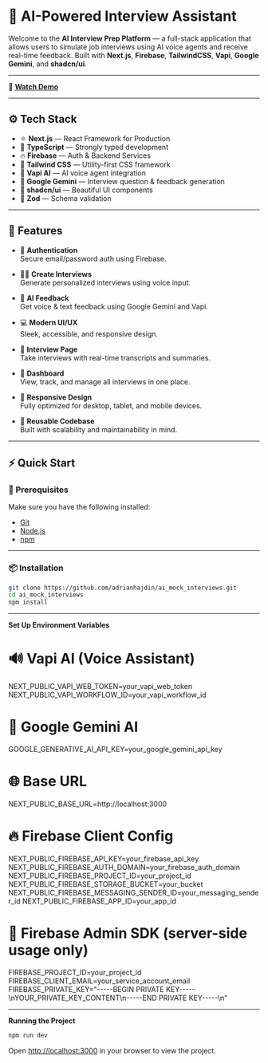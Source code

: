 # 🧠 AI-Powered Interview Assistant

Welcome to the **AI Interview Prep Platform** — a full-stack application that allows users to simulate job interviews using AI voice agents and receive real-time feedback. Built with **Next.js**, **Firebase**, **TailwindCSS**, **Vapi**, **Google Gemini**, and **shadcn/ui**.

---

🎥 **[Watch Demo](https://drive.google.com/file/d/1stfj_JSbJNpSoYS3-ghYTUCXU-mlqvZ9/view?usp=drive_link)**

---


## ⚙️ Tech Stack

- ⚛️ **Next.js** — React Framework for Production
- 📝 **TypeScript** — Strongly typed development
- 🔥 **Firebase** — Auth & Backend Services
- 🎨 **Tailwind CSS** — Utility-first CSS framework
- 🧠 **Vapi AI** — AI voice agent integration
- 💬 **Google Gemini** — Interview question & feedback generation
- 🧩 **shadcn/ui** — Beautiful UI components
- 📐 **Zod** — Schema validation

---

## 🔋 Features

- 🔐 **Authentication**  
  Secure email/password auth using Firebase.

- 🧑‍💼 **Create Interviews**  
  Generate personalized interviews using voice input.

- 🧠 **AI Feedback**  
  Get voice & text feedback using Google Gemini and Vapi.

- 💻 **Modern UI/UX**  
  Sleek, accessible, and responsive design.

- 📄 **Interview Page**  
  Take interviews with real-time transcripts and summaries.

- 🧭 **Dashboard**  
  View, track, and manage all interviews in one place.

- 📱 **Responsive Design**  
  Fully optimized for desktop, tablet, and mobile devices.

- 🔁 **Reusable Codebase**  
  Built with scalability and maintainability in mind.

---

## ⚡ Quick Start

### 🧰 Prerequisites

Make sure you have the following installed:

- [Git](https://git-scm.com/)
- [Node.js](https://nodejs.org/)
- [npm](https://www.npmjs.com/)

---

### 📦 Installation


```bash
git clone https://github.com/adrianhajdin/ai_mock_interviews.git
cd ai_mock_interviews
npm install
```
---

**Set Up Environment Variables**


# 🔊 Vapi AI (Voice Assistant)
NEXT_PUBLIC_VAPI_WEB_TOKEN=your_vapi_web_token
NEXT_PUBLIC_VAPI_WORKFLOW_ID=your_vapi_workflow_id

# 🤖 Google Gemini AI
GOOGLE_GENERATIVE_AI_API_KEY=your_google_gemini_api_key

# 🌐 Base URL
NEXT_PUBLIC_BASE_URL=http://localhost:3000

# 🔥 Firebase Client Config
NEXT_PUBLIC_FIREBASE_API_KEY=your_firebase_api_key
NEXT_PUBLIC_FIREBASE_AUTH_DOMAIN=your_firebase_auth_domain
NEXT_PUBLIC_FIREBASE_PROJECT_ID=your_project_id
NEXT_PUBLIC_FIREBASE_STORAGE_BUCKET=your_bucket
NEXT_PUBLIC_FIREBASE_MESSAGING_SENDER_ID=your_messaging_sender_id
NEXT_PUBLIC_FIREBASE_APP_ID=your_app_id

# 🔐 Firebase Admin SDK (server-side usage only)
FIREBASE_PROJECT_ID=your_project_id
FIREBASE_CLIENT_EMAIL=your_service_account_email
FIREBASE_PRIVATE_KEY="-----BEGIN PRIVATE KEY-----\nYOUR_PRIVATE_KEY_CONTENT\n-----END PRIVATE KEY-----\n"


---

**Running the Project**

```bash
npm run dev
```

Open [http://localhost:3000](http://localhost:3000) in your browser to view the project.
